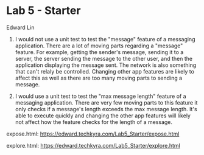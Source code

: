 # Lab 5 - Starter
Edward Lin

1. I would not use a unit test to test the "message" feature of a messaging application. There are a lot of moving parts regarding a "message" feature. For example, getting the sender's message, sending it to a server, the server sending the message to the other user, and then the application displaying the message sent. The network is also something that can't relaly be controlled. Changing other app features are likely to affect this as well as there are too many moving parts to sending a message.

2. I would use a unit test to test the "max message length" feature of a messaging application. There are very few moving parts to this feature it only checks if a message's length exceeds the max message length. It's able to execute quickly and changing the other app features will likely not affect how the feature checks for the length of a message.

expose.html: https://edward.techkyra.com/Lab5_Starter/expose.html

explore.html: https://edward.techkyra.com/Lab5_Starter/explore.html

